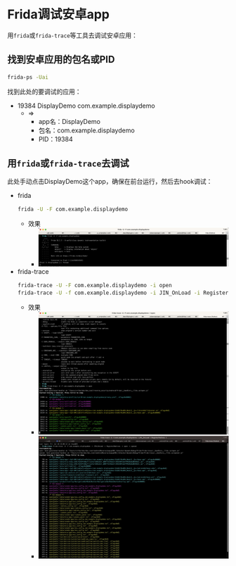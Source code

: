 # Frida调试安卓app

用`frida`或`frida-trace`等工具去调试安卓应用：

## 找到安卓应用的包名或PID

```bash
frida-ps -Uai
```

找到此处的要调试的应用：

* 19384   DisplayDemo        com.example.displaydemo
  * =>
    * app名：DisplayDemo
    * 包名：com.example.displaydemo
    * PID：19384

## 用`frida`或`frida-trace`去调试

此处手动点击DisplayDemo这个app，确保在前台运行，然后去hook调试：

* frida
  ```bash
  frida -U -F com.example.displaydemo
  ```
  * 效果
    * ![frida_debug_android_process](../assets/img/frida_debug_android_process.png)
* frida-trace
  ```bash
  frida-trace -U -F com.example.displaydemo -i open
  frida-trace -U -f com.example.displaydemo -i JIN_OnLoad -i RegisterNatives -i open -i openat
  ```
  * 效果
    * ![frida_debug_android_trace](../assets/img/frida_debug_android_trace.png)
    * ![frida_trace_debug_android_app](../assets/img/frida_trace_debug_android_app.jpg)
